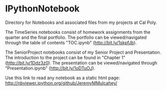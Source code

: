 IPythonNotebook
===============

Directory for Notebooks and associated files from my projects at Cal Poly.

The TimeSeries notebooks consist of homework assignments from the quarter and the final portfolio. The portfolio can be viewed/navigated through the table of contents "TOC.ipynb" (http://bit.ly/1skpfJb).

The SeniorProject notebooks consist of my Senior Project and Presentation. The introduction to the project can be found in "Chapter 1" (http://bit.ly/1Ddz3z0). The presentation can be viewed/navigated through "Presentation.ipynb" (http://bit.ly/1oDTuOJ).

Use this link to read any notebook as a static html page:
http://nbviewer.ipython.org/github/JeremyMMulcahey/
